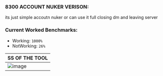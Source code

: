 ### 8300  ACCOUNT NUKER  VERISON:
its just simple accoutn nuker or can use it full closing dm and leaving server

### Current Worked Benchmarks:
- Working: `1000%`
- NotWorking: `26%`


| SS OF THE TOOL| 
| ------------- | 
| ![image](https://cdn.discordapp.com/attachments/835677126958776320/845065428869971968/unknown.png) |
